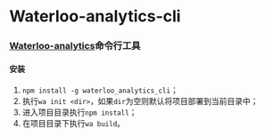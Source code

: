 # Waterloo-analytics-cli

### [Waterloo-analytics](https://github.com/ihardcoder/Waterloo-analytics)命令行工具

#### 安装
1. `npm install -g waterloo_analytics_cli`；
2. 执行`wa init <dir>`，如果`dir`为空则默认将项目部署到当前目录中；
3. 进入项目目录执行`npm install`；
4. 在项目目录下执行`wa build`。
